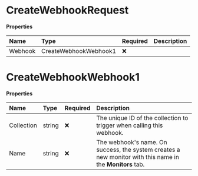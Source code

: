 # CreateWebhookRequest

**Properties**

| Name    | Type                  | Required | Description |
| :------ | :-------------------- | :------- | :---------- |
| Webhook | CreateWebhookWebhook1 | ❌       |             |

# CreateWebhookWebhook1

**Properties**

| Name       | Type   | Required | Description                                                                                              |
| :--------- | :----- | :------- | :------------------------------------------------------------------------------------------------------- |
| Collection | string | ❌       | The unique ID of the collection to trigger when calling this webhook.                                    |
| Name       | string | ❌       | The webhook's name. On success, the system creates a new monitor with this name in the **Monitors** tab. |

<!-- This file was generated by liblab | https://liblab.com/ -->
